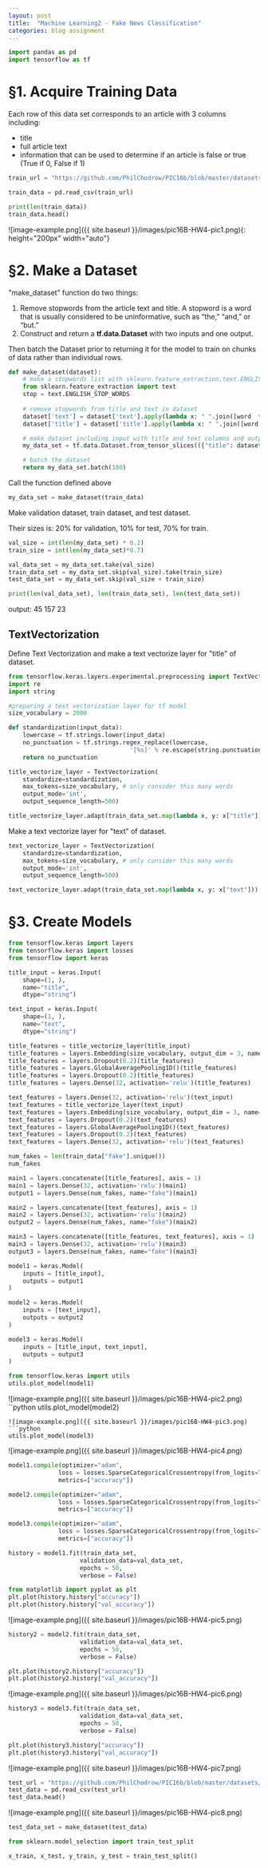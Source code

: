 ```yaml
---
layout: post
title:  "Machine Learning2 - Fake News Classification"
categories: blog assignment
---
```


```python
import pandas as pd
import tensorflow as tf
```

<h1>§1. Acquire Training Data</h1>

Each row of this data set corresponds to an article with 3 columns including:
* title
* full article text
* information that can be used to determine if an article is false or true (True if 0, False if 1)

```python
train_url = "https://github.com/PhilChodrow/PIC16b/blob/master/datasets/fake_news_train.csv?raw=true"

train_data = pd.read_csv(train_url)
```

```python
print(len(train_data))
train_data.head()
```

![image-example.png]({{ site.baseurl }}/images/pic16B-HW4-pic1.png){: height="200px" width="auto"}


<h1>§2. Make a Dataset</h1>

"make_dataset" function do two things:
1. Remove stopwords from the article text and title. A stopword is a word that is usually considered to be uninformative, such as “the,” “and,” or “but.” 
2. Construct and return a <b>tf.data.Dataset</b> with two inputs and one output. 

Then batch the Dataset prior to returning it for the model to train on chunks of data rather than individual rows.


```python
def make_dataset(dataset):
    # make a stopwords list with sklearn.feature_extraction.text.ENGLISH_STOP_WORDS
    from sklearn.feature_extraction import text
    stop = text.ENGLISH_STOP_WORDS
    
    # remove stopwords from title and text in dataset
    dataset['text'] = dataset['text'].apply(lambda x: " ".join([word  for word in x.split() if word not in stop]))
    dataset['title'] = dataset['title'].apply(lambda x: " ".join([word for word in x.split() if word not in stop]))

    # make dataset including input with title and text columns and output with fake column dataset
    my_data_set = tf.data.Dataset.from_tensor_slices(({"title": dataset['title'], "text": dataset['text']}, {"fake": dataset['fake']}))

    # batch the dataset 
    return my_data_set.batch(100)
```

Call the function defined above

```python
my_data_set = make_dataset(train_data)
```

Make validation dataset, train dataset, and test dataset.

Their sizes is: 20% for validation, 10% for test, 70% for train.

```python
val_size = int(len(my_data_set) * 0.2)
train_size = int(len(my_data_set)*0.7)

val_data_set = my_data_set.take(val_size)
train_data_set = my_data_set.skip(val_size).take(train_size)
test_data_set = my_data_set.skip(val_size + train_size)

print(len(val_data_set), len(train_data_set), len(test_data_set))
```
output: 45 157 23

<h2>TextVectorization</h2>

Define Text Vectorization and make a text vectorize layer for "title" of dataset.

```python
from tensorflow.keras.layers.experimental.preprocessing import TextVectorization
import re
import string

#preparing a text vectorization layer for tf model
size_vocabulary = 2000

def standardization(input_data):
    lowercase = tf.strings.lower(input_data)
    no_punctuation = tf.strings.regex_replace(lowercase,
                                  '[%s]' % re.escape(string.punctuation),'')
    return no_punctuation 

title_vectorize_layer = TextVectorization(
    standardize=standardization,
    max_tokens=size_vocabulary, # only consider this many words
    output_mode='int',
    output_sequence_length=500) 

title_vectorize_layer.adapt(train_data_set.map(lambda x, y: x["title"]))
```
Make a text vectorize layer for "text" of dataset.

```python
text_vectorize_layer = TextVectorization(
    standardize=standardization,
    max_tokens=size_vocabulary, # only consider this many words
    output_mode='int',
    output_sequence_length=500) 

text_vectorize_layer.adapt(train_data_set.map(lambda x, y: x["text"]))
```

<h1>§3. Create Models</h1>



```python
from tensorflow.keras import layers
from tensorflow.keras import losses
from tensorflow import keras

title_input = keras.Input(
    shape=(1, ),
    name="title", 
    dtype="string")

text_input = keras.Input(
    shape=(1, ),
    name="text",
    dtype="string")
```

```python
title_features = title_vectorize_layer(title_input)
title_features = layers.Embedding(size_vocabulary, output_dim = 3, name="embedding1")(title_features)
title_features = layers.Dropout(0.2)(title_features)
title_features = layers.GlobalAveragePooling1D()(title_features)
title_features = layers.Dropout(0.2)(title_features)
title_features = layers.Dense(32, activation='relu')(title_features)

text_features = layers.Dense(32, activation='relu')(text_input)
text_features = title_vectorize_layer(text_input)
text_features = layers.Embedding(size_vocabulary, output_dim = 3, name="embedding2")(text_features)
text_features = layers.Dropout(0.2)(text_features)
text_features = layers.GlobalAveragePooling1D()(text_features)
text_features = layers.Dropout(0.2)(text_features)
text_features = layers.Dense(32, activation='relu')(text_features)
```
```python
num_fakes = len(train_data["fake"].unique())
num_fakes
```

```python
main1 = layers.concatenate([title_features], axis = 1)
main1 = layers.Dense(32, activation='relu')(main1)
output1 = layers.Dense(num_fakes, name="fake")(main1) 

main2 = layers.concatenate([text_features], axis = 1)
main2 = layers.Dense(32, activation='relu')(main2)
output2 = layers.Dense(num_fakes, name="fake")(main2) 

main3 = layers.concatenate([title_features, text_features], axis = 1)
main3 = layers.Dense(32, activation='relu')(main3)
output3 = layers.Dense(num_fakes, name="fake")(main3) 
```

```python
model1 = keras.Model(
    inputs = [title_input],
    outputs = output1
)

model2 = keras.Model(
    inputs = [text_input],
    outputs = output2
)

model3 = keras.Model(
    inputs = [title_input, text_input],
    outputs = output3
)
```

```python
from tensorflow.keras import utils
utils.plot_model(model1)
```
![image-example.png]({{ site.baseurl }}/images/pic16B-HW4-pic2.png) 
``python
utils.plot_model(model2)
```
![image-example.png]({{ site.baseurl }}/images/pic16B-HW4-pic3.png) 
```python
utils.plot_model(model3)
```
![image-example.png]({{ site.baseurl }}/images/pic16B-HW4-pic4.png) 
```python
model1.compile(optimizer="adam",
              loss = losses.SparseCategoricalCrossentropy(from_logits=True),
              metrics=["accuracy"])

model2.compile(optimizer="adam",
              loss = losses.SparseCategoricalCrossentropy(from_logits=True),
              metrics=["accuracy"])

model3.compile(optimizer="adam",
              loss = losses.SparseCategoricalCrossentropy(from_logits=True),
              metrics=["accuracy"])
```

```python
history = model1.fit(train_data_set, 
                    validation_data=val_data_set,
                    epochs = 50, 
                    verbose = False)
```

```python
from matplotlib import pyplot as plt
plt.plot(history.history["accuracy"])
plt.plot(history.history["val_accuracy"])
```
![image-example.png]({{ site.baseurl }}/images/pic16B-HW4-pic5.png) 
```python
history2 = model2.fit(train_data_set, 
                    validation_data=val_data_set,
                    epochs = 50, 
                    verbose = False)
```

```python
plt.plot(history2.history["accuracy"])
plt.plot(history2.history["val_accuracy"])
```
![image-example.png]({{ site.baseurl }}/images/pic16B-HW4-pic6.png) 

```python
history3 = model3.fit(train_data_set, 
                    validation_data=val_data_set,
                    epochs = 50, 
                    verbose = False)
```

```python
plt.plot(history3.history["accuracy"])
plt.plot(history3.history["val_accuracy"])
```
![image-example.png]({{ site.baseurl }}/images/pic16B-HW4-pic7.png) 

```python
test_url = "https://github.com/PhilChodrow/PIC16b/blob/master/datasets/fake_news_test.csv?raw=true"
test_data = pd.read_csv(test_url)
test_data.head()
```
![image-example.png]({{ site.baseurl }}/images/pic16B-HW4-pic8.png) 

```python
test_data_set = make_dataset(test_data)
```

```python
from sklearn.model_selection import train_test_split

x_train, x_test, y_train, y_test = train_test_split()
```